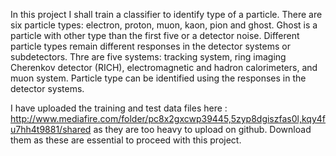 In this project I shall train a classifier to identify type of a particle. There are six particle types: electron, proton, muon, kaon, pion and ghost. Ghost is a particle with other type than the first five or a detector noise. Different particle types remain different responses in the detector systems or subdetectors. Thre are five systems: tracking system, ring imaging Cherenkov detector (RICH), electromagnetic and hadron calorimeters, and muon system. Particle type can be identified using the responses in the detector systems.

I have uploaded the training and test data files here : http://www.mediafire.com/folder/pc8x2gxcwp39445,5zyp8dgiszfas0l,kqy4fu7hh4t9881/shared as they are too heavy to upload on github. Download them as these are essential to proceed with this project.

